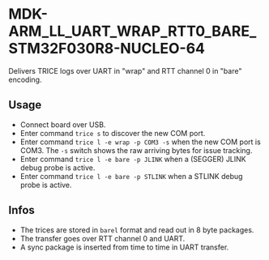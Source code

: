 # MDK-ARM_LL_UART_WRAP_RTT0_BARE_STM32F030R8-NUCLEO-64

Delivers TRICE logs over UART in "wrap" and RTT channel 0 in "bare" encoding.

## Usage
- Connect board over USB.
- Enter command `trice s` to discover the new COM port.
- Enter command `trice l -e wrap -p COM3 -s` when the new COM port is COM3. The `-s` switch shows the raw arriving bytes for issue tracking.
- Enter command `trice l -e bare -p JLINK` when a (SEGGER) JLINK debug probe is active.
- Enter command `trice l -e bare -p STLINK` when a STLINK debug probe is active.
## Infos
- The trices are stored in `barel` format and read out in 8 byte packages.
- The transfer goes over RTT channel 0 and UART.
- A sync package is inserted from time to time in UART transfer.
